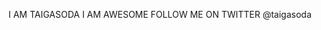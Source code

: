 I AM TAIGASODA I AM AWESOME FOLLOW ME ON TWITTER @taigasoda
<!---
taigasoda/taigasoda is a ✨ special ✨ repository because its `README.md` (this file) appears on your GitHub profile.
You can click the Preview link to take a look at your changes.
--->

